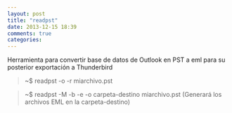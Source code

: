 ```yaml
---
layout: post
title: "readpst"
date: 2013-12-15 18:39
comments: true
categories: 
---
```

Herramienta para convertir base de datos de Outlook en PST a eml para su posterior exportación a Thunderbird

>~$ readpst -o  -r miarchivo.pst

>~$ readpst -M -b -e -o carpeta-destino miarchivo.pst (Generará los archivos EML en la carpeta-destino)

